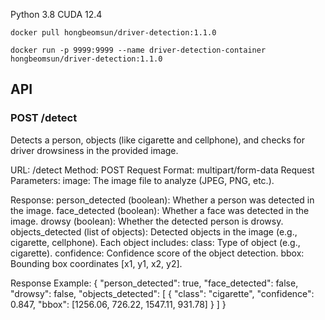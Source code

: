 Python 3.8
CUDA 12.4


```
docker pull hongbeomsun/driver-detection:1.1.0

docker run -p 9999:9999 --name driver-detection-container hongbeomsun/driver-detection:1.1.0
```

## API
### POST /detect

Detects a person, objects (like cigarette and cellphone), and checks for driver drowsiness in the provided image.

URL: /detect
Method: POST
Request Format: multipart/form-data
Request Parameters:
    image: The image file to analyze (JPEG, PNG, etc.).

Response:
    person_detected (boolean): Whether a person was detected in the image.
    face_detected (boolean): Whether a face was detected in the image.
    drowsy (boolean): Whether the detected person is drowsy.
    objects_detected (list of objects): Detected objects in the image (e.g., cigarette, cellphone). Each object includes:
    class: Type of object (e.g., cigarette).
    confidence: Confidence score of the object detection.
    bbox: Bounding box coordinates [x1, y1, x2, y2].

Response Example:
    {
        "person_detected": true,
        "face_detected": false,
        "drowsy": false,
        "objects_detected": [
            {
            "class": "cigarette",
            "confidence": 0.847,
            "bbox": [1256.06, 726.22, 1547.11, 931.78]
            }
        ]
    }
